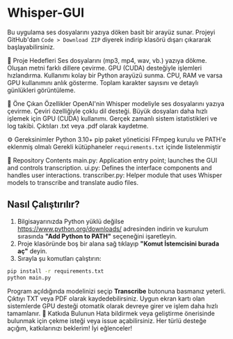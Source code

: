 # Whisper-GUI

Bu uygulama ses dosyalarını yazıya döken basit bir arayüz sunar. Projeyi GitHub'dan `Code > Download ZIP` diyerek indirip klasörü dışarı çıkararak başlayabilirsiniz.

🚀 Proje Hedefleri
Ses dosyalarını (mp3, mp4, wav, vb.) yazıya dökme.
Oluşan metni farklı dillere çevirme.
GPU (CUDA) desteğiyle işlemleri hızlandırma.
Kullanımı kolay bir Python arayüzü sunma.
CPU, RAM ve varsa GPU kullanımını anlık gösterme.
Toplam karakter sayısını ve detaylı günlükleri görüntüleme.



🌟 Öne Çıkan Özellikler
OpenAI'nin Whisper modeliyle ses dosyalarını yazıya çevirme.
Çeviri özelliğiyle çoklu dil desteği.
Büyük dosyaları daha hızlı işlemek için GPU (CUDA) kullanımı.
Gerçek zamanlı sistem istatistikleri ve log takibi.
Çıktıları .txt veya .pdf olarak kaydetme.





⚙️ Gereksinimler
Python 3.10+
pip paket yöneticisi
FFmpeg kurulu ve PATH'e eklenmiş olmalı
Gerekli kütüphaneler `requirements.txt` içinde listelenmiştir




📁 Repository Contents
main.py: Application entry point; launches the GUI and controls transcription.
ui.py: Defines the interface components and handles user interactions.
transcriber.py: Helper module that uses Whisper models to transcribe and translate audio files.

## Nasıl Çalıştırılır?

1. Bilgisayarınızda Python yüklü değilse <https://www.python.org/downloads/> adresinden indirin ve kurulum sırasında **"Add Python to PATH"** seçeneğini işaretleyin.
2. Proje klasöründe boş bir alana sağ tıklayıp **"Komut İstemcisini burada aç"** deyin.
3. Sırayla şu komutları çalıştırın:

```bash
pip install -r requirements.txt
python main.py
```

Program açıldığında modelinizi seçip **Transcribe** butonuna basmanız yeterli. Çıktıyı TXT veya PDF olarak kaydedebilirsiniz.
Uygun ekran kartı olan sistemlerde GPU desteği otomatik olarak devreye girer ve işlem daha hızlı tamamlanır.
🎉 Katkıda Bulunun
Hata bildirmek veya geliştirme önerisinde bulunmak için çekme isteği veya issue açabilirsiniz.
Her türlü desteğe açığım, katkılarınızı beklerim!
İyi eğlenceler!


